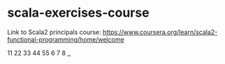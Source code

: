 # scala-exercises-course

Link to Scala2 principals course: https://www.coursera.org/learn/scala2-functional-programming/home/welcome

11
22
33
44
55
6
7
8
,,
